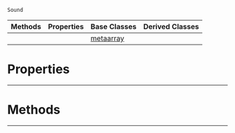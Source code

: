  `Sound`

|Methods|Properties|Base Classes|Derived Classes|
|---|---|---|---|
| | |[metaarray](https://github.com/PlasmaEngine/PlasmaDocs/blob/master/code_reference/class_reference/metaarray.markdown)| |


 #  Properties


---  
 #  Methods


---  
 

 